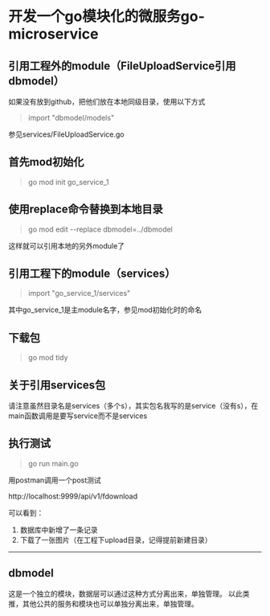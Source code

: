# 开发一个go模块化的微服务go-microservice

## 引用工程外的module（FileUploadService引用dbmodel）

如果没有放到github，把他们放在本地同级目录，使用以下方式

> import "dbmodel/models"

参见services/FileUploadService.go

## 首先mod初始化

> go mod init go_service_1

## 使用replace命令替换到本地目录

> go mod edit --replace dbmodel=../dbmodel

这样就可以引用本地的另外module了

## 引用工程下的module（services）
	
> import "go_service_1/services"

其中go_service_1是主module名字，参见mod初始化时的命名

## 下载包

> go mod tidy

## 关于引用services包

请注意虽然目录名是services（多个s），其实包名我写的是service（没有s），在main函数调用是要写service而不是services

## 执行测试

> go run main.go


用postman调用一个post测试

http://localhost:9999/api/v1/fdownload

可以看到：

1. 数据库中新增了一条记录
2. 下载了一张图片（在工程下upload目录，记得提前新建目录）

---

## dbmodel

这是一个独立的模块，数据层可以通过这种方式分离出来，单独管理。
以此类推，其他公共的服务和模块也可以单独分离出来，单独管理。


